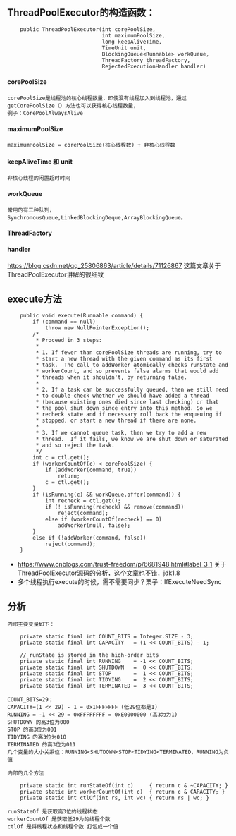 ## ThreadPoolExecutor的构造函数：
```
    public ThreadPoolExecutor(int corePoolSize,
                              int maximumPoolSize,
                              long keepAliveTime,
                              TimeUnit unit,
                              BlockingQueue<Runnable> workQueue,
                              ThreadFactory threadFactory,
                              RejectedExecutionHandler handler)
```
#### corePoolSize
    corePoolSize是线程池的核心线程数量，即使没有线程加入到线程池，通过getCorePoolSize（）方法也可以获得核心线程数量，  
    例子：CorePoolAlwaysAlive
    
#### maximumPoolSize
    maximumPoolSize = corePoolSize(核心线程数) + 非核心线程数
    
#### keepAliveTime 和 unit
    非核心线程的闲置超时时间
    
#### workQueue
    常用的有三种队列，SynchronousQueue,LinkedBlockingDeque,ArrayBlockingQueue。
    
#### ThreadFactory

#### handler


https://blog.csdn.net/qq_25806863/article/details/71126867 这篇文章关于ThreadPoolExecutor讲解的很细致

## execute方法
```
    public void execute(Runnable command) {
        if (command == null)
            throw new NullPointerException();
        /*
         * Proceed in 3 steps:
         *
         * 1. If fewer than corePoolSize threads are running, try to
         * start a new thread with the given command as its first
         * task.  The call to addWorker atomically checks runState and
         * workerCount, and so prevents false alarms that would add
         * threads when it shouldn't, by returning false.
         *
         * 2. If a task can be successfully queued, then we still need
         * to double-check whether we should have added a thread
         * (because existing ones died since last checking) or that
         * the pool shut down since entry into this method. So we
         * recheck state and if necessary roll back the enqueuing if
         * stopped, or start a new thread if there are none.
         *
         * 3. If we cannot queue task, then we try to add a new
         * thread.  If it fails, we know we are shut down or saturated
         * and so reject the task.
         */
        int c = ctl.get();
        if (workerCountOf(c) < corePoolSize) {
            if (addWorker(command, true))
                return;
            c = ctl.get();
        }
        if (isRunning(c) && workQueue.offer(command)) {
            int recheck = ctl.get();
            if (! isRunning(recheck) && remove(command))
                reject(command);
            else if (workerCountOf(recheck) == 0)
                addWorker(null, false);
        }
        else if (!addWorker(command, false))
            reject(command);
    }
```    
- https://www.cnblogs.com/trust-freedom/p/6681948.html#label_3_1 关于ThreadPoolExecutor源码的分析，这个文章也不错，jdk1.8
- 多个线程执行execute的时候，需不需要同步？栗子：IfExecuteNeedSync

## 分析
    内部主要变量如下：
```
    private static final int COUNT_BITS = Integer.SIZE - 3;
    private static final int CAPACITY   = (1 << COUNT_BITS) - 1;

    // runState is stored in the high-order bits
    private static final int RUNNING    = -1 << COUNT_BITS;
    private static final int SHUTDOWN   =  0 << COUNT_BITS;
    private static final int STOP       =  1 << COUNT_BITS;
    private static final int TIDYING    =  2 << COUNT_BITS;
    private static final int TERMINATED =  3 << COUNT_BITS;
```    
    COUNT_BITS=29；
    CAPACITY=(1 << 29) - 1 = 0x1FFFFFFF (低29位都是1)
    RUNNING = -1 << 29 = 0xFFFFFFFF = 0xE0000000 (高3为为1)
    SHUTDOWN 的高3位为000
    STOP 的高3位为001
    TIDYING 的高3位为010
    TERMINATED 的高3位为011
    几个变量的大小关系位：RUNNING<SHUTDOWN<STOP<TIDYING<TERMINATED，RUNNING为负值
    
    内部的几个方法
```
    private static int runStateOf(int c)     { return c & ~CAPACITY; }
    private static int workerCountOf(int c)  { return c & CAPACITY; }
    private static int ctlOf(int rs, int wc) { return rs | wc; }
```    
    runStateOf 是获取高3位的线程状态
    workerCountOf 是获取低29为的线程个数
    ctlOf 是将线程状态和线程个数 打包成一个值
